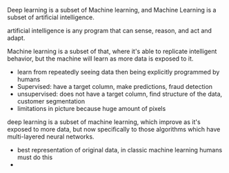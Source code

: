 Deep learning is a subset of Machine learning, and Machine Learning is a subset of artificial intelligence.

artificial intelligence is any program that can sense, reason, and act and adapt. 

Machine learning is a subset of that, where it's able to replicate intelligent behavior, but the machine will learn as more data is exposed to it. 
- learn from repeatedly seeing data then being explicitly programmed by humans
- Supervised: have a target column, make predictions, fraud detection
- unsupervised: does not have a target column, find structure of the data, customer segmentation
- limitations in picture because huge amount of pixels

deep learning is a subset of machine learning, which improve as it's exposed to more data, but now specifically to those algorithms which have multi-layered neural networks.
- best representation of original data, in classic machine learning humans must do this
- 